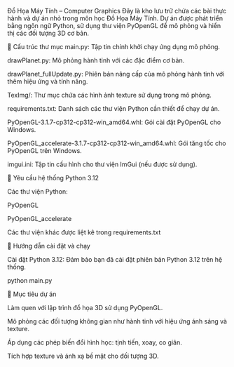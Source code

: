 Đồ Họa Máy Tính – Computer Graphics
Đây là kho lưu trữ chứa các bài thực hành và dự án nhỏ trong môn học Đồ Họa Máy Tính. Dự án được phát triển bằng ngôn ngữ Python, sử dụng thư viện PyOpenGL để mô phỏng và hiển thị các đối tượng 3D cơ bản.

📁 Cấu trúc thư mục
main.py: Tập tin chính khởi chạy ứng dụng mô phỏng.

drawPlanet.py: Mô phỏng hành tinh với các đặc điểm cơ bản.

drawPlanet_fullUpdate.py: Phiên bản nâng cấp của mô phỏng hành tinh với thêm hiệu ứng và tính năng.

TexImg/: Thư mục chứa các hình ảnh texture sử dụng trong mô phỏng.

requirements.txt: Danh sách các thư viện Python cần thiết để chạy dự án.

PyOpenGL-3.1.7-cp312-cp312-win_amd64.whl: Gói cài đặt PyOpenGL cho Windows.

PyOpenGL_accelerate-3.1.7-cp312-cp312-win_amd64.whl: Gói tăng tốc cho PyOpenGL trên Windows.

imgui.ini: Tập tin cấu hình cho thư viện ImGui (nếu được sử dụng).

🧰 Yêu cầu hệ thống
Python 3.12

Các thư viện Python:

PyOpenGL

PyOpenGL_accelerate

Các thư viện khác được liệt kê trong requirements.txt

🚀 Hướng dẫn cài đặt và chạy

Cài đặt Python 3.12: Đảm bảo bạn đã cài đặt phiên bản Python 3.12 trên hệ thống.

python main.py 

🎯 Mục tiêu dự án

Làm quen với lập trình đồ họa 3D sử dụng PyOpenGL.

Mô phỏng các đối tượng không gian như hành tinh với hiệu ứng ánh sáng và texture.

Áp dụng các phép biến đổi hình học: tịnh tiến, xoay, co giãn.

Tích hợp texture và ánh xạ bề mặt cho đối tượng 3D.
